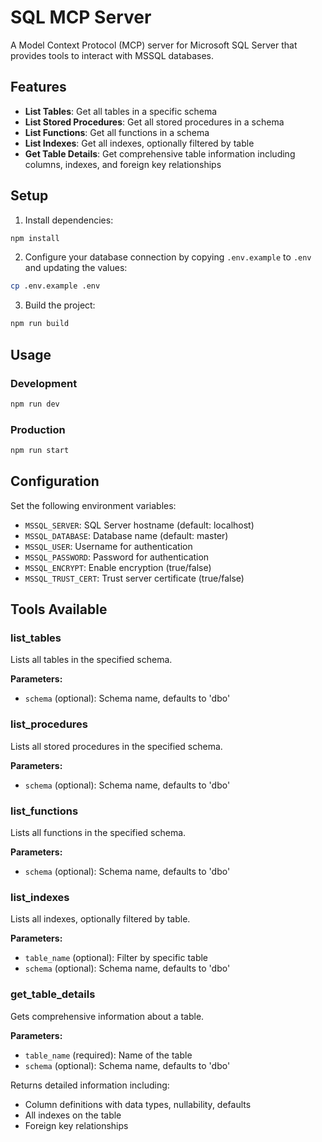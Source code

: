 # SQL MCP Server

A Model Context Protocol (MCP) server for Microsoft SQL Server that provides tools to interact with MSSQL databases.

## Features

- **List Tables**: Get all tables in a specific schema
- **List Stored Procedures**: Get all stored procedures in a schema  
- **List Functions**: Get all functions in a schema
- **List Indexes**: Get all indexes, optionally filtered by table
- **Get Table Details**: Get comprehensive table information including columns, indexes, and foreign key relationships

## Setup

1. Install dependencies:
```bash
npm install
```

2. Configure your database connection by copying `.env.example` to `.env` and updating the values:
```bash
cp .env.example .env
```

3. Build the project:
```bash
npm run build
```

## Usage

### Development
```bash
npm run dev
```

### Production
```bash
npm run start
```

## Configuration

Set the following environment variables:

- `MSSQL_SERVER`: SQL Server hostname (default: localhost)
- `MSSQL_DATABASE`: Database name (default: master)
- `MSSQL_USER`: Username for authentication
- `MSSQL_PASSWORD`: Password for authentication  
- `MSSQL_ENCRYPT`: Enable encryption (true/false)
- `MSSQL_TRUST_CERT`: Trust server certificate (true/false)

## Tools Available

### list_tables
Lists all tables in the specified schema.

**Parameters:**
- `schema` (optional): Schema name, defaults to 'dbo'

### list_procedures  
Lists all stored procedures in the specified schema.

**Parameters:**
- `schema` (optional): Schema name, defaults to 'dbo'

### list_functions
Lists all functions in the specified schema.

**Parameters:**
- `schema` (optional): Schema name, defaults to 'dbo'

### list_indexes
Lists all indexes, optionally filtered by table.

**Parameters:**
- `table_name` (optional): Filter by specific table
- `schema` (optional): Schema name, defaults to 'dbo'

### get_table_details
Gets comprehensive information about a table.

**Parameters:**
- `table_name` (required): Name of the table
- `schema` (optional): Schema name, defaults to 'dbo'

Returns detailed information including:
- Column definitions with data types, nullability, defaults
- All indexes on the table
- Foreign key relationships